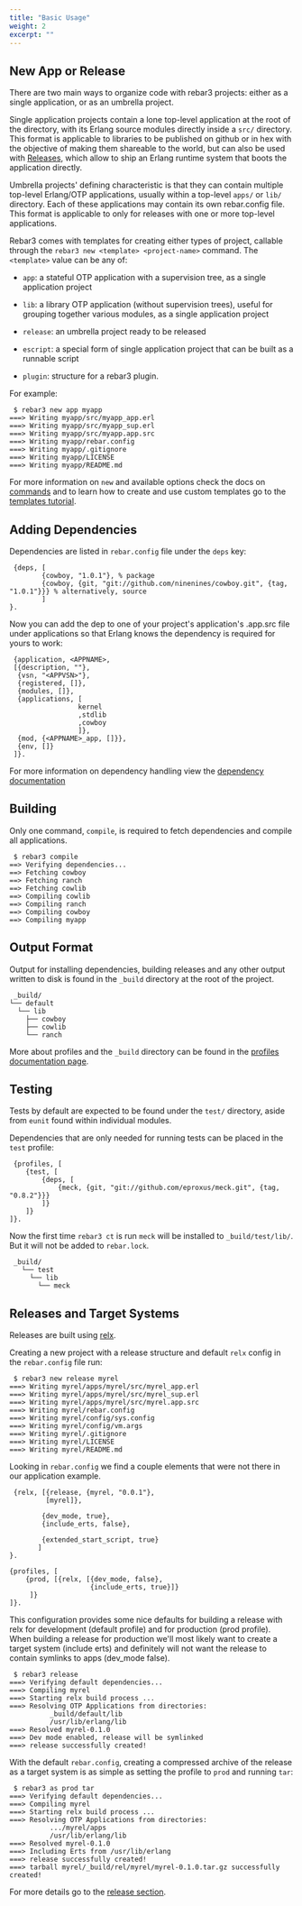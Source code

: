 ```yaml
---
title: "Basic Usage"
weight: 2
excerpt: ""
---
```


## New App or Release

There are two main ways to organize code with rebar3 projects: either as a single application, or as an umbrella project.

Single application projects contain a lone top-level application at the root of the directory, with its Erlang source modules directly inside a `src/` directory. This format is applicable to libraries to be published on github or in hex with the objective of making them shareable to the world, but can also be used with [Releases](doc:releases), which allow to ship an Erlang runtime system that boots the application directly.

Umbrella projects' defining characteristic is that they can contain multiple top-level Erlang/OTP applications, usually within a top-level `apps/` or `lib/` directory. Each of these applications may contain its own rebar.config file. This format is applicable to only for releases with one or more top-level applications.



Rebar3 comes with templates for creating either types of project, callable through the `rebar3 new <template> <project-name>` command. The `<template>` value can be any of:



- `app`: a stateful OTP application with a supervision tree, as a single application project

- `lib`: a library OTP application (without supervision trees), useful for grouping together various modules, as a single application project

- `release`: an umbrella project ready to be released

- `escript`: a special form of single application project that can be built as a runnable script

- `plugin`: structure for a rebar3 plugin.


For example:

	 $ rebar3 new app myapp
	===> Writing myapp/src/myapp_app.erl
	===> Writing myapp/src/myapp_sup.erl
	===> Writing myapp/src/myapp.app.src
	===> Writing myapp/rebar.config
	===> Writing myapp/.gitignore
	===> Writing myapp/LICENSE
	===> Writing myapp/README.md 
For more information on `new` and available options check the docs on [commands](/docs/commands) and to learn how to create and use custom templates go to the [templates tutorial](/docs/using-templates).



## Adding Dependencies

Dependencies are listed in `rebar.config` file under the `deps` key:

	 {deps, [
	        {cowboy, "1.0.1"}, % package
	        {cowboy, {git, "git://github.com/ninenines/cowboy.git", {tag, "1.0.1"}}} % alternatively, source
	        ]
	}. 

Now you can add the dep to one of your project's application's .app.src file under applications so that Erlang knows the dependency is required for yours to work:

	 {application, <APPNAME>,
	 [{description, ""},
	  {vsn, "<APPVSN>"},
	  {registered, []},
	  {modules, []},
	  {applications, [
	                 kernel
	                 ,stdlib
	                 ,cowboy
	                 ]},
	  {mod, {<APPNAME>_app, []}},
	  {env, []}
	 ]}. 
For more information on dependency handling view the [dependency documentation](/docs/dependencies) 

## Building

Only one command, `compile`, is required to fetch dependencies and compile all applications.

	 $ rebar3 compile
	==> Verifying dependencies...
	==> Fetching cowboy
	==> Fetching ranch
	==> Fetching cowlib
	==> Compiling cowlib
	==> Compiling ranch
	==> Compiling cowboy
	==> Compiling myapp 


## Output Format

Output for installing dependencies, building releases and any other output written to disk is found in the `_build` directory at the root of the project.

	 _build/
	└── default
	  └── lib  
	    ├── cowboy
	    ├── cowlib
	    └── ranch 
More about profiles and the `_build` directory can be found in the [profiles documentation page](/docs/profiles).

## Testing

Tests by default are expected to be found under the `test/` directory, aside from `eunit` found within individual modules.



Dependencies that are only needed for running tests can be placed in the `test` profile:

	 {profiles, [
	    {test, [
	        {deps, [
	            {meck, {git, "git://github.com/eproxus/meck.git", {tag, "0.8.2"}}}
	        ]}
	    ]}
	]}.
	 
Now the first time `rebar3 ct` is run `meck` will be installed to `_build/test/lib/`. But it will not be added to `rebar.lock`.

	 _build/
	   └── test
	     └── lib
	       └── meck 


## Releases and Target Systems

Releases are built using [relx](https://github.com/erlware/relx).

Creating a new project with a release structure and default `relx` config in the `rebar.config` file run:

	 $ rebar3 new release myrel
	===> Writing myrel/apps/myrel/src/myrel_app.erl
	===> Writing myrel/apps/myrel/src/myrel_sup.erl
	===> Writing myrel/apps/myrel/src/myrel.app.src
	===> Writing myrel/rebar.config
	===> Writing myrel/config/sys.config
	===> Writing myrel/config/vm.args
	===> Writing myrel/.gitignore
	===> Writing myrel/LICENSE
	===> Writing myrel/README.md 
Looking in `rebar.config` we find a couple elements that were not there in our application example.

	 {relx, [{release, {myrel, "0.0.1"},
	         [myrel]},
	
	        {dev_mode, true},
	        {include_erts, false},
	
	        {extended_start_script, true}
	       ]
	}.
	
	{profiles, [
	    {prod, [{relx, [{dev_mode, false},
	                    {include_erts, true}]}
	     ]}
	]}.
	 
This configuration provides some nice defaults for building a release with relx for development (default profile) and for production (prod profile). When building a release for production we'll most likely want to create a target system (include erts) and definitely will not want the release to contain symlinks to apps (dev_mode false).

	 $ rebar3 release
	===> Verifying default dependencies...
	===> Compiling myrel
	===> Starting relx build process ...
	===> Resolving OTP Applications from directories:          
	          _build/default/lib
	          /usr/lib/erlang/lib
	===> Resolved myrel-0.1.0
	===> Dev mode enabled, release will be symlinked
	===> release successfully created!
	 
With the default `rebar.config`, creating a compressed archive of the release as a target system is as simple as setting the profile to `prod` and running `tar`:

	 $ rebar3 as prod tar
	===> Verifying default dependencies...
	===> Compiling myrel
	===> Starting relx build process ...
	===> Resolving OTP Applications from directories:
	          .../myrel/apps
	          /usr/lib/erlang/lib
	===> Resolved myrel-0.1.0
	===> Including Erts from /usr/lib/erlang
	===> release successfully created!
	===> tarball myrel/_build/rel/myrel/myrel-0.1.0.tar.gz successfully created!
	
	 
For more details go to the [release section](/docs/releases).
